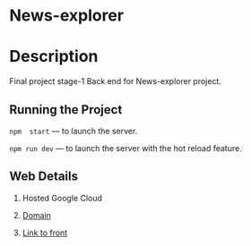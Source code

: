 # News-explorer  
  
  
# Description  
Final project stage-1 Back end for News-explorer project. 

## Running the Project  
  
`npm  start` — to launch the server.  
  
`npm run dev` — to launch the server with the hot reload feature.  

## Web Details

1. Hosted Google Cloud

2. [Domain](https://api.gal.buzaglo.students.nomoreparties.sbs)

3. [ Link to front](https://github.com/SharonJseg/news-explorer-frontend)
